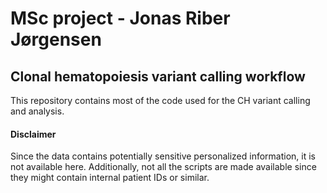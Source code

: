 # MSc project - Jonas Riber Jørgensen
## Clonal hematopoiesis variant calling workflow

This repository contains most of the code used for the CH variant calling and analysis.

#### Disclaimer 
Since the data contains potentially sensitive personalized information, it is not available here.
Additionally, not all the scripts are made available since they might contain internal patient IDs or similar.

